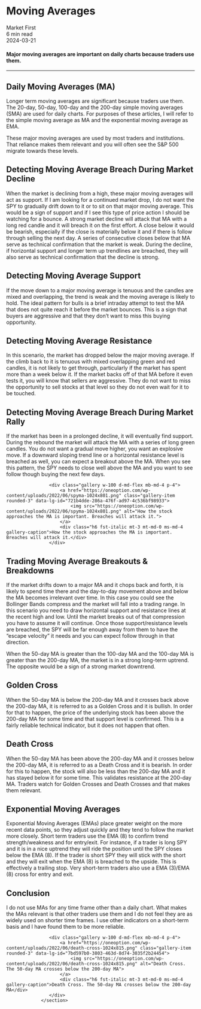 
<div class="bg-secondary">
<h1 class="py-5 ms-3 ms-md-4 my-0">Moving Averages</h1>
</div>
<div class="d-flex align-items-center flex-wrap text-muted ps-3 ps-md-4 py-3 border-top border-bottom">
<div class="border-end pe-3 me-3">
<span class="badge bg-faded-primary text-primary">
Market First </span>
</div>
<div class="fs-sm pe-3 border-end me-3">6 min read</div>
<div class="fs-sm">
2024-03-21 </div>
</div>
<section class="px-3 px-md-4 py-4">
<h4 class="wp-block-heading">Major moving averages are important on daily charts because traders use them.</h4>
<hr class="wp-block-separator has-alpha-channel-opacity">
<h2 class="wp-block-heading" id="Daily_Moving_Averages_MA_">Daily Moving Averages (MA)</h2>
<p>Longer term moving averages are significant because traders use them. The 20-day, 50-day, 100-day and the 200-day simple moving averages (SMA) are used for daily charts. For purposes of these articles, I will refer to the simple moving average as MA and the exponential moving average as EMA.</p>
<p>These major moving averages are used by most traders and institutions. That reliance makes them relevant and you will often see the S&amp;P 500 migrate towards these levels.</p>
<h2 class="wp-block-heading" id="Detecting_Moving_Average_Breach_During_Market_Decline">Detecting Moving Average Breach During Market Decline</h2>
<p>When the market is declining from a high, these major moving averages will act as support. If I am looking for a continued market drop, I do not want the SPY to gradually drift down to it or to sit on that major moving average. This would be a sign of support and if I see this type of price action I should be watching for a bounce. A strong market decline will attack that MA with a long red candle and it will breach it on the first effort. A close below it would be bearish, especially if the close is materially below it and if there is follow through selling the next day. A series of consecutive closes below that MA serve as technical confirmation that the market is weak. During the decline, if horizontal support and longer term up trendlines are breached, they will also serve as technical confirmation that the decline is strong.</p>
<h2 class="wp-block-heading" id="Detecting_Moving_Average_Support">Detecting Moving Average Support</h2>
<p>If the move down to a major moving average is tenuous and the candles are mixed and overlapping, the trend is weak and the moving average is likely to hold. The ideal pattern for bulls is a brief intraday attempt to test the MA that does not quite reach it before the market bounces. This is a sign that buyers are aggressive and that they don’t want to miss this buying opportunity.</p>
<h2 class="wp-block-heading" id="Detecting_Moving_Average_Resistance">Detecting Moving Average Resistance</h2>
<p>In this scenario, the market has dropped below the major moving average. If the climb back to it is tenuous with mixed overlapping green and red candles, it is not likely to get through, particularly if the market has spent more than a week below it. If the market backs off of that MA before it even tests it, you will know that sellers are aggressive. They do not want to miss the opportunity to sell stocks at that level so they do not even wait for it to be touched.</p>
<h2 class="wp-block-heading" id="Detecting_Moving_Average_Breach_During_Market_Rally">Detecting Moving Average Breach During Market Rally</h2>
<p>If the market has been in a prolonged decline, it will eventually find support. During the rebound the market will attack the MA with a series of long green candles. You do not want a gradual move higher, you want an explosive move. If a downward sloping trend line or a horizontal resistance level is breached as well, you can expect a breakout above the MA. When you see this pattern, the SPY needs to close well above the MA and you want to see follow though buying the next few days.&nbsp;</p>

                    <div class="gallery w-100 d-md-flex mb-md-4 p-4">
                        <a href="https://oneoption.com/wp-content/uploads/2022/06/spyma-1024x801.png" class="gallery-item rounded-3" data-lg-id="721b4dde-286a-476f-ad97-4c536bf98933">
                            <img src="https://oneoption.com/wp-content/uploads/2022/06/spyma-1024x801.png" alt="How the stock approaches the MA is important. Breaches will attack it.">
                        </a>
                        <div class="h6 fst-italic mt-3 mt-md-0 ms-md-4 gallery-caption">How the stock approaches the MA is important. Breaches will attack it.</div>
                    </div>
                
<h2 class="wp-block-heading" id="Trading_Moving_Average_Breakouts_Breakdowns">Trading Moving Average Breakouts &amp; Breakdowns</h2>
<p>If the market drifts down to a major MA and it chops back and forth, it is likely to spend time there and the day-to-day movement above and below the MA becomes irrelevant over time. In this case you could see the Bollinger Bands compress and the market will fall into a trading range. In this scenario you need to draw horizontal support and resistance lines at the recent high and low. Until the market breaks out of that compression you have to assume it will continue. Once those support/resistance levels are breached, the SPY will be far enough away from them to have the “escape velocity” it needs and you can expect follow through in that direction.</p>
<p>When the 50-day MA is greater than the 100-day MA and the 100-day MA is greater than the 200-day MA, the market is in a strong long-term uptrend. The opposite would be a sign of a strong market downtrend.</p>
<h2 class="wp-block-heading" id="Golden_Cross">Golden Cross</h2>
<p>When the 50-day MA is below the 200-day MA and it crosses back above the 200-day MA, it is referred to as a Golden Cross and it is bullish. In order for that to happen, the price of the underlying stock has been above the 200-day MA for some time and that support level is confirmed. This is a fairly reliable technical indicator, but it does not happen that often.</p>
<h2 class="wp-block-heading" id="Death_Cross">Death Cross</h2>
<p>When the 50-day MA has been above the 200-day MA and it crosses below the 200-day MA, it is referred to as a Death Cross and it is bearish. In order for this to happen, the stock will also be less than the 200-day MA and it has stayed below it for some time. This validates resistance at the 200-day MA. Traders watch for Golden Crosses and Death Crosses and that makes them relevant. &nbsp;</p>
<h2 class="wp-block-heading" id="Exponential_Moving_Averages">Exponential Moving Averages</h2>
<p>Exponential Moving Averages (EMAs) place greater weight on the more recent data points, so they adjust quickly and they tend to follow the market more closely. Short term traders use the EMA (8) to confirm trend strength/weakness and for entry/exit. For instance, if a trader is long SPY and it is in a nice uptrend they will ride the position until the SPY closes below the EMA (8). If the trader is short SPY they will stick with the short and they will exit when the EMA (8) is breached to the upside. This is effectively a trailing stop. Very short-term traders also use a EMA (3)/EMA (8) cross for entry and exit.</p>
<h2 class="wp-block-heading" id="Conclusion">Conclusion</h2>
<p>I do not use MAs for any time frame other than a daily chart. What makes the MAs relevant is that other traders use them and I do not feel they are as widely used on shorter time frames. I use other indicators on a short-term basis and I have found them to be more reliable.</p>

                    <div class="gallery w-100 d-md-flex mb-md-4 p-4">
                        <a href="https://oneoption.com/wp-content/uploads/2022/06/death-cross-1024x815.png" class="gallery-item rounded-3" data-lg-id="7bd597b0-3803-463d-8d74-3035f2b24454">
                            <img src="https://oneoption.com/wp-content/uploads/2022/06/death-cross-1024x815.png" alt="Death Cross. The 50-day MA crosses below the 200-day MA">
                        </a>
                        <div class="h6 fst-italic mt-3 mt-md-0 ms-md-4 gallery-caption">Death Cross. The 50-day MA crosses below the 200-day MA</div>
                    </div>
                 </section>
